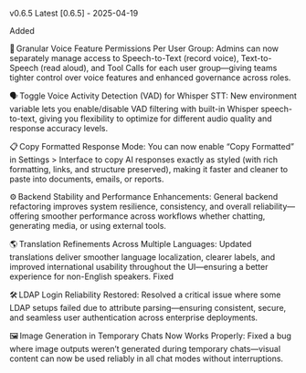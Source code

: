 v0.6.5 Latest
[0.6.5] - 2025-04-19

Added

🛂 Granular Voice Feature Permissions Per User Group: Admins can now separately manage access to Speech-to-Text (record voice), Text-to-Speech (read aloud), and Tool Calls for each user group—giving teams tighter control over voice features and enhanced governance across roles.

🗣️ Toggle Voice Activity Detection (VAD) for Whisper STT: New environment variable lets you enable/disable VAD filtering with built-in Whisper speech-to-text, giving you flexibility to optimize for different audio quality and response accuracy levels.

📋 Copy Formatted Response Mode: You can now enable “Copy Formatted” in Settings > Interface to copy AI responses exactly as styled (with rich formatting, links, and structure preserved), making it faster and cleaner to paste into documents, emails, or reports.

⚙️ Backend Stability and Performance Enhancements: General backend refactoring improves system resilience, consistency, and overall reliability—offering smoother performance across workflows whether chatting, generating media, or using external tools.

🌎 Translation Refinements Across Multiple Languages: Updated translations deliver smoother language localization, clearer labels, and improved international usability throughout the UI—ensuring a better experience for non-English speakers.
Fixed

🛠️ LDAP Login Reliability Restored: Resolved a critical issue where some LDAP setups failed due to attribute parsing—ensuring consistent, secure, and seamless user authentication across enterprise deployments.

🖼️ Image Generation in Temporary Chats Now Works Properly: Fixed a bug where image outputs weren’t generated during temporary chats—visual content can now be used reliably in all chat modes without interruptions.